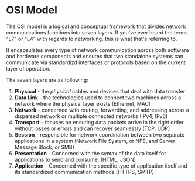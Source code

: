 # OSI Model

The OSI model is a logical and conceptual framework that divides network communications functions into seven layers. If you've ever heard the terms "L7" or "L4" with regards to networking, this is what that's referring to.

It encapsulates every type of network communication across both software and hardware components and ensures that two standalone systems can communicate via standardizd interfaces or protocols based on the current layer of operation.

The seven layers are as following:

1. **Physical** - the _physical_ cables and devices that deal with data transfer
2. **Data Link** - the technologies used to connect two machines across a network where the physical layer exists (Ethernet, MAC)
3. **Network** - concerned with routing, forwarding, and addressing across a dispersed network or multiple connected networks (IPv4, IPv6)
4. **Transport** - focuses on ensuring data packets arrive in the right order without losses or errors and can recover seamlessly (TCP, UDP)
5. **Session** - responsible for network coordination between two separate applications in a system (Network File System, or NFS, and Server Message Block, or SMB)
6. **Presentation** - Concerned with the syntax of the data itself for applications to send and consume. (HTML, JSON)
7. **Application** - Concerned with the specific type of application itself and its standardized communication methods (HTTPS, SMTP)
